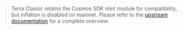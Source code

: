 > Terra Classic retains the Cosmos SDK mint module for compatibility, but inflation is disabled on mainnet. Please refer to the [upstream documentation](https://docs.cosmos.network/main/modules/mint/) for a complete overview.
